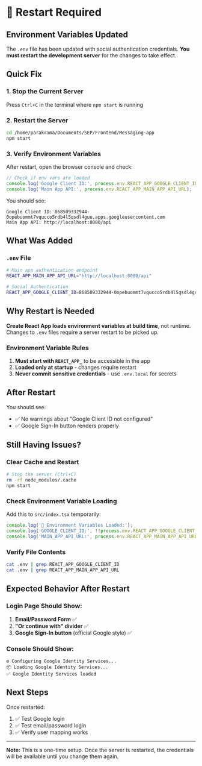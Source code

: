 # 🔄 Restart Required

## Environment Variables Updated

The `.env` file has been updated with social authentication credentials. **You must restart the development server** for the changes to take effect.

## Quick Fix

### 1. Stop the Current Server

Press `Ctrl+C` in the terminal where `npm start` is running

### 2. Restart the Server

```bash
cd /home/parakrama/Documents/SEP/Frontend/Messaging-app
npm start
```

### 3. Verify Environment Variables

After restart, open the browser console and check:

```javascript
// Check if env vars are loaded
console.log('Google Client ID:', process.env.REACT_APP_GOOGLE_CLIENT_ID?.substring(0, 20) + '...');
console.log('Main App API:', process.env.REACT_APP_MAIN_APP_API_URL);
```

You should see:
```
Google Client ID: 868509332944-0opebuommt7vqucco5rdb4l5qsdl4guu.apps.googleusercontent.com
Main App API: http://localhost:8080/api
```

## What Was Added

### `.env` File

```bash
# Main app authentication endpoint
REACT_APP_MAIN_APP_API_URL="http://localhost:8080/api"

# Social Authentication
REACT_APP_GOOGLE_CLIENT_ID=868509332944-0opebuommt7vqucco5rdb4l5qsdl4guu.apps.googleusercontent.com
```

## Why Restart is Needed

**Create React App loads environment variables at build time**, not runtime. Changes to `.env` files require a server restart to be picked up.

### Environment Variable Rules

1. **Must start with `REACT_APP_`** to be accessible in the app
2. **Loaded only at startup** - changes require restart
3. **Never commit sensitive credentials** - use `.env.local` for secrets

## After Restart

You should see:
- ✅ No warnings about "Google Client ID not configured"
- ✅ Google Sign-In button renders properly

## Still Having Issues?

### Clear Cache and Restart

```bash
# Stop the server (Ctrl+C)
rm -rf node_modules/.cache
npm start
```

### Check Environment Variable Loading

Add this to `src/index.tsx` temporarily:

```typescript
console.log('🔧 Environment Variables Loaded:');
console.log('GOOGLE_CLIENT_ID:', !!process.env.REACT_APP_GOOGLE_CLIENT_ID);
console.log('MAIN_APP_API_URL:', process.env.REACT_APP_MAIN_APP_API_URL);
```

### Verify File Contents

```bash
cat .env | grep REACT_APP_GOOGLE_CLIENT_ID
cat .env | grep REACT_APP_MAIN_APP_API_URL
```

## Expected Behavior After Restart

### Login Page Should Show:

1. **Email/Password Form** ✅
2. **"Or continue with" divider** ✅
3. **Google Sign-In button** (official Google style) ✅

### Console Should Show:

```
⚙️ Configuring Google Identity Services...
📦 Loading Google Identity Services...
✅ Google Identity Services loaded
```

## Next Steps

Once restarted:
1. ✅ Test Google login
2. ✅ Test email/password login
3. ✅ Verify user mapping works

---

**Note:** This is a one-time setup. Once the server is restarted, the credentials will be available until you change them again.
